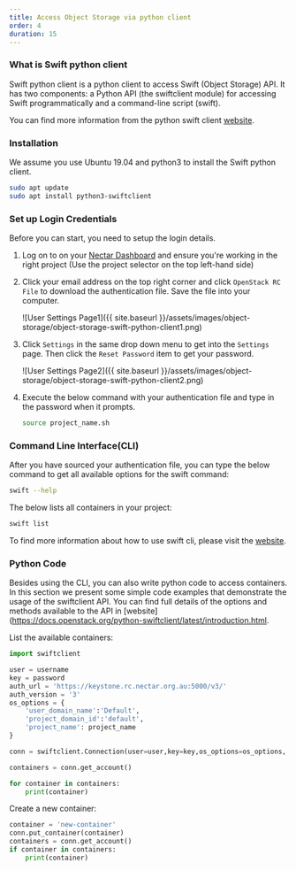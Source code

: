 ```yaml
---
title: Access Object Storage via python client
order: 4
duration: 15
---
```


### What is Swift python client

Swift python client is a python client to access Swift (Object Storage) API. It has two components: a Python API (the swiftclient module) for accessing Swift programmatically and a command-line script (swift).

You can find more information from the python swift client [website](https://github.com/openstack/python-swiftclient).

### Installation

We assume you use Ubuntu 19.04 and python3 to install the Swift python client.

```bash
sudo apt update
sudo apt install python3-swiftclient
```

### Set up Login Credentials

Before you can start, you need to setup the login details.

1. Log on to on your [Nectar Dashboard](https://dashboard.rc.nectar.org.au) and ensure you're working in the right project (Use the project selector on the top left-hand side)
2. Click your email address on the top right corner and click `OpenStack RC File` to download the authentication file. Save the file into your computer.

    ![User Settings Page1]({{ site.baseurl }}/assets/images/object-storage/object-storage-swift-python-client1.png)

3. Click `Settings` in the same drop down menu to get into the `Settings` page. Then click the `Reset Password` item to get your password.

    ![User Settings Page2]({{ site.baseurl }}/assets/images/object-storage/object-storage-swift-python-client2.png)


4. Execute the below command with your authentication file and type in the password when it prompts.

    ```bash
    source project_name.sh
    ```

### Command Line Interface(CLI)

After you have sourced your authentication file, you can type the below command to get all available options for the swift command:

```bash
swift --help
```

The below lists all containers in your project:

```bash
swift list
```

To find more information about how to use swift cli, please visit the [website](https://docs.openstack.org/python-swiftclient/latest/cli/index.html).

### Python Code
Besides using the CLI, you can also write python code to access containers. In this section we present some simple code examples that demonstrate the usage of the swiftclient API. You can find full details of the options and methods available to the API in [website](https://docs.openstack.org/python-swiftclient/latest/introduction.html.

List the available containers:

```python
import swiftclient

user = username
key = password
auth_url = 'https://keystone.rc.nectar.org.au:5000/v3/'
auth_version = '3'
os_options = {
    'user_domain_name':'Default',
    'project_domain_id':'default',
    'project_name': project_name
}

conn = swiftclient.Connection(user=user,key=key,os_options=os_options, auth_version=auth_version,authurl=auth_url)

containers = conn.get_account()

for container in containers:
    print(container)
```

Create a new container:
```python
container = 'new-container'
conn.put_container(container)
containers = conn.get_account()
if container in containers:
    print(container)
```
